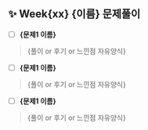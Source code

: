 ## ✨ Week{xx} {이름} 문제풀이

- [ ] <b>{문제1 이름}</b>

> {풀이 or 후기 or 느낀점 자유양식}

- [ ] <b>{문제1 이름}</b>

> {풀이 or 후기 or 느낀점 자유양식}

- [ ] <b>{문제1 이름}</b>

> {풀이 or 후기 or 느낀점 자유양식}